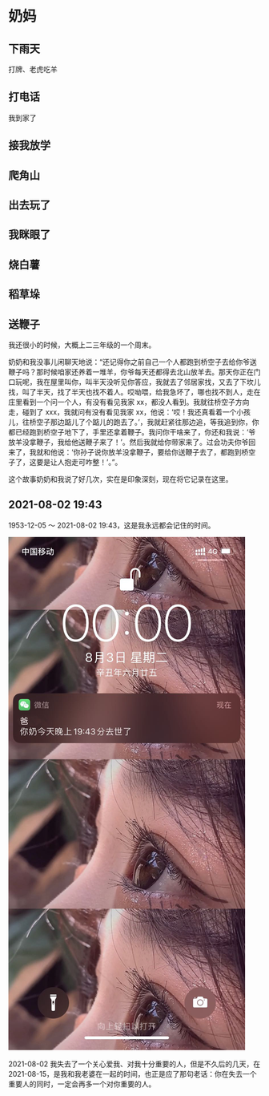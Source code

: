# 奶妈

## 下雨天

打牌、老虎吃羊

## 打电话

我到家了

## 接我放学

## 爬角山

## 出去玩了

## 我眯眼了

## 烧白薯

## 稻草垛

## 送鞭子

我还很小的时候，大概上二三年级的一个周末。

奶奶和我没事儿闲聊天地说：“还记得你之前自己一个人都跑到桥空子去给你爷送鞭子吗？那时候咱家还养着一堆羊，你爷每天还都得去北山放羊去。那天你正在门口玩呢，我在屋里叫你，叫半天没听见你答应，我就去了邻居家找，又去了下坎儿找，叫了半天，找了半天也找不着人。哎呦喂，给我急坏了，哪也找不到人，走在庄里看到一个问一个人，有没有看见我家 xx，都没人看到。我就往桥空子方向走，碰到了 xxx，我就问有没有看见我家 xx，他说：‘哎！我还真看着一个小孩儿，往桥空子那边踮儿了个踮儿的跑去了。’，我就赶紧往那边追，等我追到你，你都已经跑到桥空子地下了，手里还拿着鞭子。我问你干啥来了，你还和我说：‘爷放羊没拿鞭子，我给他送鞭子来了！’。然后我就给你带家来了。过会功夫你爷回来了，我就和他说：‘你孙子说你放羊没拿鞭子，要给你送鞭子去了，都跑到桥空子了，这要是让人抱走可咋整！’。”。

这个故事奶奶和我说了好几次，实在是印象深刻，现在将它记录在这里。

## 2021-08-02 19:43

1953-12-05 ～ 2021-08-02 19:43，这是我永远都会记住的时间。

![](./images/1.jpg)

2021-08-02 我失去了一个关心爱我、对我十分重要的人，但是不久后的几天，在 2021-08-15，是我和我老婆在一起的时间，也正是应了那句老话：你在失去一个重要人的同时，一定会再多一个对你重要的人。
